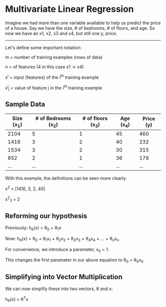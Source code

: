 # Multivariate Linear Regression
Imagine we had more than one variable available to help us predict the price of a house. Say we have the size, # of bedrooms, # of floors, and age. So now we have an x1, x2, x3 and x4, but still one y, price.

---
Let's define some important notation:

m = number of training examples (rows of data)

n =  of features (4 in this case x1 -> x4)

x<sup>i</sup> = input (features) of the i<sup>th</sup> training example

x<sup>i</sup><sub>j</sub> = value of feature j in the i<sup>th</sup> training example

## Sample Data
| Size (x<sub>1</sub>)      | # of Bedrooms (x<sub>2</sub>) | # of floors (x<sub>3</sub>)| Age (x<sub>4</sub>) | Price (y) |
| ----------- | ----------- | ----------- | ----------- | ----------- |
| 2104      | 5       | 1     | 45       | 460      |
| 1416   | 3        | 2   | 40        | 232   |
| 1534   | 3        | 2   | 30        | 315   |
| 852   | 2        | 1   | 36        | 178   |
| ...   | ...        | ...   | ...        | ...   |

With this example, the definitions can be seen more clearly: 

x<sup>2</sup> = [1416, 3, 2, 40]

x<sup>2</sup><sub>3</sub> = 2

## Reforming our hypothesis
Previously: h<sub>θ</sub>(x) = θ<sub>0</sub> + θ<sub>1</sub>x

Now:  h<sub>θ</sub>(x) = θ<sub>0</sub> + θ<sub>1</sub>x<sub>1</sub> + θ<sub>2</sub>x<sub>2</sub> + θ<sub>3</sub>x<sub>3</sub> + θ<sub>4</sub>x<sub>4</sub> + ... + θ<sub>n</sub>x<sub>n</sub>

For convenience, we introduce a parameter, x<sub>0</sub> = 1.

This changes the first parameter in our above equation to  θ<sub>0</sub> = θ<sub>0</sub>x<sub>0</sub>

## Simplifying into Vector Multiplication
We can now simplify these into two vectors, θ and x:

h<sub>θ</sub>(x) = θ<sup>T</sup>x
